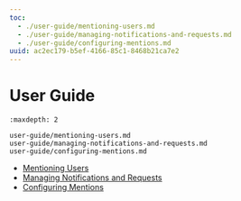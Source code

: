 ```yaml
---
toc:
  - ./user-guide/mentioning-users.md
  - ./user-guide/managing-notifications-and-requests.md
  - ./user-guide/configuring-mentions.md
uuid: ac2ec179-b5ef-4166-85c1-8468b21ca7e2
---
```

# User Guide

```{toctree}
:maxdepth: 2

user-guide/mentioning-users.md
user-guide/managing-notifications-and-requests.md
user-guide/configuring-mentions.md
```

* [Mentioning Users](./user-guide/mentioning-users.md)
* [Managing Notifications and Requests](./user-guide/managing-notifications-and-requests.md)
* [Configuring Mentions](./user-guide/configuring-mentions.md)
